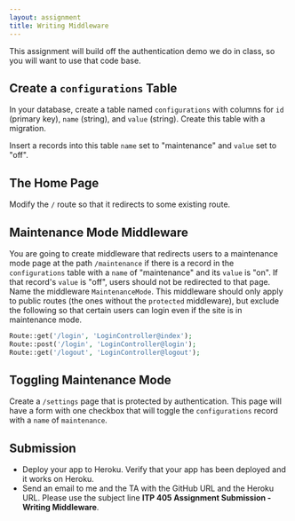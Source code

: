 ```yaml
---
layout: assignment
title: Writing Middleware
---
```


This assignment will build off the authentication demo we do in class, so you will want to use that code base.

## Create a `configurations` Table

In your database, create a table named `configurations` with columns for `id` (primary key), `name` (string), and `value` (string). Create this table with a migration.

Insert a records into this table `name` set to "maintenance" and `value` set to "off".

## The Home Page

Modify the `/` route so that it redirects to some existing route.

## Maintenance Mode Middleware

You are going to create middleware that redirects users to a maintenance mode page at the path `/maintenance` if there is a record in the `configurations` table with a `name` of "maintenance" and its `value` is "on". If that record's `value` is "off", users should not be redirected to that page. Name the middleware `MaintenanceMode`. This middleware should only apply to public routes (the ones without the `protected` middleware), but exclude the following so that certain users can login even if the site is in maintenance mode.

```php
Route::get('/login', 'LoginController@index');
Route::post('/login', 'LoginController@login');
Route::get('/logout', 'LoginController@logout');
```

## Toggling Maintenance Mode

Create a `/settings` page that is protected by authentication. This page will have a form with one checkbox that will toggle the `configurations` record with a `name` of `maintenance`.

## Submission

* Deploy your app to Heroku. Verify that your app has been deployed and it works on Heroku.
* Send an email to me and the TA with the GitHub URL and the Heroku URL. Please use the subject line __ITP 405 Assignment Submission - Writing Middleware__.

